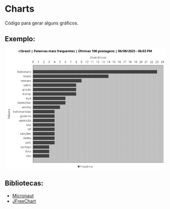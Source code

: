 # Charts
Código para gerar alguns gráficos.

## Exemplo:
![chart](/docs/barchart.png)

## Bibliotecas:
- [Micronaut](https://github.com/micronaut-projects/micronaut-core)
- [JFreeChart](https://github.com/jfree/jfreechart)
